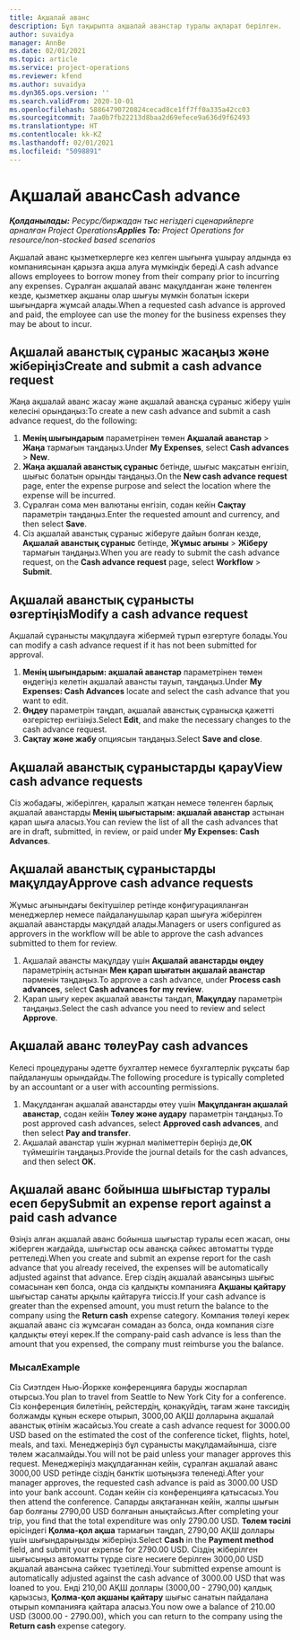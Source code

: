 ```yaml
---
title: Ақшалай аванс
description: Бұл тақырыпта ақшалай аванстар туралы ақпарат берілген.
author: suvaidya
manager: AnnBe
ms.date: 02/01/2021
ms.topic: article
ms.service: project-operations
ms.reviewer: kfend
ms.author: suvaidya
ms.dyn365.ops.version: ''
ms.search.validFrom: 2020-10-01
ms.openlocfilehash: 58864790720824cecad8ce1ff7ff0a335a42cc03
ms.sourcegitcommit: 7aa0b7fb22213d8baa2d69efece9a636d9f62493
ms.translationtype: HT
ms.contentlocale: kk-KZ
ms.lasthandoff: 02/01/2021
ms.locfileid: "5098891"
---
```

# <a name="cash-advance"></a><span data-ttu-id="7ccc0-103">Ақшалай аванс</span><span class="sxs-lookup"><span data-stu-id="7ccc0-103">Cash advance</span></span>

<span data-ttu-id="7ccc0-104">_**Қолданылады:** Ресурс/биржадан тыс негіздегі сценарийлерге арналған Project Operations_</span><span class="sxs-lookup"><span data-stu-id="7ccc0-104">_**Applies To:** Project Operations for resource/non-stocked based scenarios_</span></span>

<span data-ttu-id="7ccc0-105">Ақшалай аванс қызметкерлерге кез келген шығынға ұшырау алдында өз компаниясынан қарызға ақша алуға мүмкіндік береді.</span><span class="sxs-lookup"><span data-stu-id="7ccc0-105">A cash advance allows employees to borrow money from their company prior to incurring any expenses.</span></span> <span data-ttu-id="7ccc0-106">Сұралған ақшалай аванс мақұлданған және төленген кезде, қызметкер ақшаны олар шығуы мүмкін болатын іскери шығындарға жұмсай алады.</span><span class="sxs-lookup"><span data-stu-id="7ccc0-106">When a requested cash advance is approved and paid, the employee can use the money for the business expenses they may be about to incur.</span></span> 

## <a name="create-and-submit-a-cash-advance-request"></a><span data-ttu-id="7ccc0-107">Ақшалай аванстық сұраныс жасаңыз және жіберіңіз</span><span class="sxs-lookup"><span data-stu-id="7ccc0-107">Create and submit a cash advance request</span></span>
<span data-ttu-id="7ccc0-108">Жаңа ақшалай аванс жасау және ақшалай авансқа сұраныс жіберу үшін келесіні орындаңыз:</span><span class="sxs-lookup"><span data-stu-id="7ccc0-108">To create a new cash advance and submit a cash advance request, do the following:</span></span> 

1. <span data-ttu-id="7ccc0-109">**Менің шығындарым** параметрінен төмен **Ақшалай аванстар** > **Жаңа** тармағын таңдаңыз.</span><span class="sxs-lookup"><span data-stu-id="7ccc0-109">Under **My Expenses**, select **Cash advances** > **New**.</span></span> 
2. <span data-ttu-id="7ccc0-110">**Жаңа ақшалай аванстық сұраныс** бетінде, шығыс мақсатын енгізіп, шығыс болатын орынды таңдаңыз.</span><span class="sxs-lookup"><span data-stu-id="7ccc0-110">On the **New cash advance request** page, enter the expense purpose and select the location where the expense will be incurred.</span></span>
3. <span data-ttu-id="7ccc0-111">Сұралған сома мен валютаны енгізіп, содан кейін **Сақтау** параметрін таңдаңыз.</span><span class="sxs-lookup"><span data-stu-id="7ccc0-111">Enter the requested amount and currency, and then select **Save**.</span></span> 
4. <span data-ttu-id="7ccc0-112">Сіз ақшалай аванстық сұраныс жіберуге дайын болған кезде, **Ақшалай аванстық сұраныс** бетінде, **Жұмыс ағыны** > **Жіберу** тармағын таңдаңыз.</span><span class="sxs-lookup"><span data-stu-id="7ccc0-112">When you are ready to submit the cash advance request, on the **Cash advance request** page, select **Workflow** > **Submit**.</span></span>

## <a name="modify-a-cash-advance-request"></a><span data-ttu-id="7ccc0-113">Ақшалай аванстық сұранысты өзгертіңіз</span><span class="sxs-lookup"><span data-stu-id="7ccc0-113">Modify a cash advance request</span></span>

<span data-ttu-id="7ccc0-114">Ақшалай сұранысты мақұлдауға жібермей тұрып өзгертуге болады.</span><span class="sxs-lookup"><span data-stu-id="7ccc0-114">You can modify a cash advance request if it has not been submitted for approval.</span></span>

1. <span data-ttu-id="7ccc0-115">**Менің шығындарым: ақшалай аванстар** параметрінен төмен өңдегіңіз келетін ақшалай авансты тауып, таңдаңыз.</span><span class="sxs-lookup"><span data-stu-id="7ccc0-115">Under **My Expenses: Cash Advances** locate and select the cash advance that you want to edit.</span></span>
2. <span data-ttu-id="7ccc0-116">**Өңдеу** параметрін таңдап, ақшалай аванстық сұранысқа қажетті өзгерістер енгізіңіз.</span><span class="sxs-lookup"><span data-stu-id="7ccc0-116">Select **Edit**, and make the necessary changes to the cash advance request.</span></span> 
3. <span data-ttu-id="7ccc0-117">**Сақтау және жабу** опциясын таңдаңыз.</span><span class="sxs-lookup"><span data-stu-id="7ccc0-117">Select **Save and close**.</span></span>


## <a name="view-cash-advance-requests"></a><span data-ttu-id="7ccc0-118">Ақшалай аванстық сұраныстарды қарау</span><span class="sxs-lookup"><span data-stu-id="7ccc0-118">View cash advance requests</span></span>
<span data-ttu-id="7ccc0-119">Сіз жобадағы, жіберілген, қаралып жатқан немесе төленген барлық ақшалай аванстарды **Менің шығыстарым: ақшалай аванстар** астынан қарап шыға аласыз.</span><span class="sxs-lookup"><span data-stu-id="7ccc0-119">You can review the list of all the cash advances that are in draft, submitted, in review, or paid under **My Expenses: Cash Advances**.</span></span> 

## <a name="approve-cash-advance-requests"></a><span data-ttu-id="7ccc0-120">Ақшалай аванстық сұраныстарды мақұлдау</span><span class="sxs-lookup"><span data-stu-id="7ccc0-120">Approve cash advance requests</span></span>

<span data-ttu-id="7ccc0-121">Жұмыс ағынындағы бекітушілер ретінде конфигурацияланған менеджерлер немесе пайдаланушылар қарап шығуға жіберілген ақшалай аванстарды мақұлдай алады.</span><span class="sxs-lookup"><span data-stu-id="7ccc0-121">Managers or users configured as approvers in the workflow will be able to approve the cash advances submitted to them for review.</span></span> 

1. <span data-ttu-id="7ccc0-122">Ақшалай авансты мақұлдау үшін **Ақшалай аванстарды өңдеу** параметрінің астынан **Мен қарап шығатын ақшалай аванстар** пәрменін таңдаңыз.</span><span class="sxs-lookup"><span data-stu-id="7ccc0-122">To approve a cash advance, under **Process cash advances**, select **Cash advances for my review**.</span></span>
2. <span data-ttu-id="7ccc0-123">Қарап шығу керек ақшалай авансты таңдап, **Мақұлдау** параметрін таңдаңыз.</span><span class="sxs-lookup"><span data-stu-id="7ccc0-123">Select the cash advance you need to review and select **Approve**.</span></span>  

## <a name="pay-cash-advances"></a><span data-ttu-id="7ccc0-124">Ақшалай аванс төлеу</span><span class="sxs-lookup"><span data-stu-id="7ccc0-124">Pay cash advances</span></span> 
<span data-ttu-id="7ccc0-125">Келесі процедураны әдетте бухгалтер немесе бухгалтерлік рұқсаты бар пайдаланушы орындайды.</span><span class="sxs-lookup"><span data-stu-id="7ccc0-125">The following procedure is typically completed by an accountant or a user with accounting permissions.</span></span>

1. <span data-ttu-id="7ccc0-126">Мақұлданған ақшалай аванстарды өтеу үшін **Мақұлданған ақшалай аванстар**, содан кейін **Төлеу және аудару** параметрін таңдаңыз.</span><span class="sxs-lookup"><span data-stu-id="7ccc0-126">To post approved cash advances, select **Approved cash advances**, and then select **Pay and transfer**.</span></span>  
2. <span data-ttu-id="7ccc0-127">Ақшалай аванстар үшін журнал мәліметтерін беріңіз де,**ОК** түймешігін таңдаңыз.</span><span class="sxs-lookup"><span data-stu-id="7ccc0-127">Provide the journal details for the cash advances, and then select **OK**.</span></span> 

## <a name="submit-an-expense-report-against-a-paid-cash-advance"></a><span data-ttu-id="7ccc0-128">Ақшалай аванс бойынша шығыстар туралы есеп беру</span><span class="sxs-lookup"><span data-stu-id="7ccc0-128">Submit an expense report against a paid cash advance</span></span> 

<span data-ttu-id="7ccc0-129">Өзіңіз алған ақшалай аванс бойынша шығыстар туралы есеп жасап, оны жіберген жағдайда, шығыстар осы авансқа сәйкес автоматты түрде реттеледі.</span><span class="sxs-lookup"><span data-stu-id="7ccc0-129">When you create and submit an expense report for the cash advance that you already received, the expenses will be automatically adjusted against that advance.</span></span> <span data-ttu-id="7ccc0-130">Егер сіздің ақшалай авансыңыз  шығыс сомасынан көп болса, онда сіз қалдықты компанияға **Ақшаны қайтару** шығыстар санаты арқылы қайтаруға тиіссіз.</span><span class="sxs-lookup"><span data-stu-id="7ccc0-130">If your cash advance is greater than the expensed amount, you must return the balance to the company using the **Return cash** expense category.</span></span> <span data-ttu-id="7ccc0-131">Компания төлеуі керек ақшалай аванс сіз жұмсаған сомадан аз болса, онда компания сізге қалдықты өтеуі керек.</span><span class="sxs-lookup"><span data-stu-id="7ccc0-131">If the company-paid cash advance is less than the amount that you expensed, the company must reimburse you the balance.</span></span> 

### <a name="example"></a><span data-ttu-id="7ccc0-132">Мысал</span><span class="sxs-lookup"><span data-stu-id="7ccc0-132">Example</span></span>
<span data-ttu-id="7ccc0-133">Сіз Сиэтлден Нью-Йоркке конференцияға баруды жоспарлап отырсыз.</span><span class="sxs-lookup"><span data-stu-id="7ccc0-133">You plan to travel from Seattle to New York City for a conference.</span></span> <span data-ttu-id="7ccc0-134">Сіз конференция билетінің, рейстердің, қонақүйдің, тағам және таксидің болжамды құнын ескере отырып, 3000,00 АҚШ долларына ақшалай аванстық өтінім жасайсыз.</span><span class="sxs-lookup"><span data-stu-id="7ccc0-134">You create a cash advance request for 3000.00 USD based on the estimated the cost of the conference ticket, flights, hotel, meals, and taxi.</span></span> <span data-ttu-id="7ccc0-135">Менеджеріңіз бұл сұранысты мақұлдамайынша, сізге төлем жасалмайды.</span><span class="sxs-lookup"><span data-stu-id="7ccc0-135">You will not be paid unless your manager approves this request.</span></span> <span data-ttu-id="7ccc0-136">Менеджеріңіз мақұлдағаннан кейін, сұралған ақшалай аванс 3000,00 USD ретінде сіздің банктік шотыңызға төленеді.</span><span class="sxs-lookup"><span data-stu-id="7ccc0-136">After your manager approves, the requested cash advance is paid as 3000.00 USD into your bank account.</span></span> <span data-ttu-id="7ccc0-137">Содан кейін сіз конференцияға қатысасыз.</span><span class="sxs-lookup"><span data-stu-id="7ccc0-137">You then attend the conference.</span></span> <span data-ttu-id="7ccc0-138">Сапарды аяқтағаннан кейін, жалпы шығын бар болғаны 2790,00 USD болғанын анықтайсыз.</span><span class="sxs-lookup"><span data-stu-id="7ccc0-138">After completing your trip, you find that the total expenditure was only 2790.00 USD.</span></span> <span data-ttu-id="7ccc0-139">**Төлем тәсілі** өрісіндегі **Қолма-қол ақша** тармағын таңдап, 2790,00 АҚШ доллары үшін шығындарыңызды жіберіңіз.</span><span class="sxs-lookup"><span data-stu-id="7ccc0-139">Select **Cash** in the **Payment method** field, and submit your expense for 2790.00 USD.</span></span> <span data-ttu-id="7ccc0-140">Сіздің жіберілген шығысыңыз автоматты түрде сізге несиеге берілген 3000,00 USD ақшалай авансына сәйкес түзетіледі.</span><span class="sxs-lookup"><span data-stu-id="7ccc0-140">Your submitted expense amount is automatically adjusted against the cash advance of 3000.00 USD that was loaned to you.</span></span> <span data-ttu-id="7ccc0-141">Енді 210,00 АҚШ доллары (3000,00 - 2790,00) қалдық қарызсыз, **Қолма-қол ақшаны қайтару** шығыс санатын пайдалана отырып компанияға қайтара аласыз.</span><span class="sxs-lookup"><span data-stu-id="7ccc0-141">You now owe a balance of 210.00 USD (3000.00 - 2790.00), which you can return to the company using the **Return cash** expense category.</span></span>

